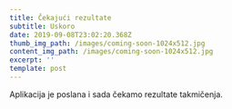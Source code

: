 ```yaml
---
title: Čekajući rezultate
subtitle: Uskoro
date: 2019-09-08T23:02:20.368Z
thumb_img_path: /images/coming-soon-1024x512.jpg
content_img_path: /images/coming-soon-1024x512.jpg
excerpt: ''
template: post
---
```

Aplikacija je poslana i sada čekamo rezultate takmičenja.
